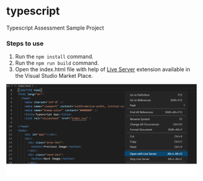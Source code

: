 # typescript
Typescript Assessment Sample Project

### Steps to use

1. Run the `npm install` command.
2. Run the `npm run build` command.
3. Open the index.html file with help of [Live Server](https://marketplace.visualstudio.com/items?itemName=ritwickdey.LiveServer) extension available in the Visual Studio Market Place.

![Open in Live Server](images\live-server.png "Open in Live Server")
